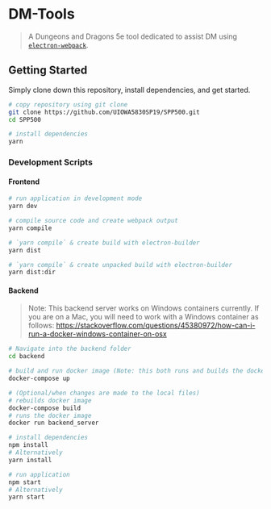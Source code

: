 # DM-Tools
> A Dungeons and Dragons 5e tool dedicated to assist DM using [`electron-webpack`](https://github.com/electron-userland/electron-webpack).

## Getting Started
Simply clone down this repository, install dependencies, and get started.

```bash
# copy repository using git clone
git clone https://github.com/UIOWA5830SP19/SPP500.git
cd SPP500

# install dependencies
yarn
```

### Development Scripts
#### Frontend
```bash
# run application in development mode
yarn dev

# compile source code and create webpack output
yarn compile

# `yarn compile` & create build with electron-builder
yarn dist

# `yarn compile` & create unpacked build with electron-builder
yarn dist:dir
```

#### Backend
> Note: This backend server works on Windows containers currently. If you are on a Mac, you will need to work with a Windows container as follows: https://stackoverflow.com/questions/45380972/how-can-i-run-a-docker-windows-container-on-osx
```bash
# Navigate into the backend folder
cd backend

# build and run docker image (Note: this both runs and builds the docker file sequentially. It will only build it once unless you specify the build again in the below commands. This only matters to developers. For users, they will only need to run it once, ideally)
docker-compose up

# (Optional/when changes are made to the local files)
# rebuilds docker image
docker-compose build
# runs the docker image
docker run backend_server

# install dependencies
npm install
# Alternatively 
yarn install

# run application
npm start 
# Alternatively 
yarn start

```
